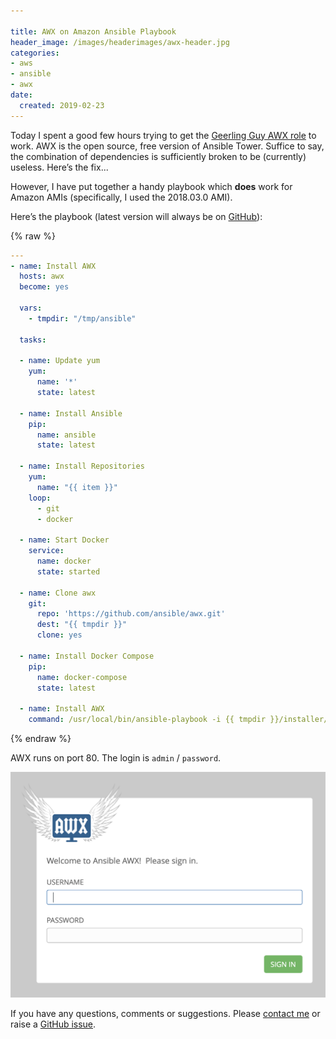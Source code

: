 ```yaml
---

title: AWX on Amazon Ansible Playbook
header_image: /images/headerimages/awx-header.jpg
categories:
- aws
- ansible
- awx
date:
  created: 2019-02-23
---
```


Today I spent a good few hours trying to get the [Geerling Guy AWX role](https://galaxy.ansible.com/geerlingguy/awx) to work. AWX is the open source, free version of Ansible Tower. Suffice to say, the combination of dependencies is sufficiently broken to be (currently) useless. Here’s the fix...

<!-- more -->

However, I have put together a handy playbook which **does** work for Amazon AMIs (specifically, I used the 2018.03.0 AMI).

Here’s the playbook (latest version will always be on [GitHub](https://github.com/agardnerIT/ansible-playbook-awx)):

{% raw %}
```yaml
---
- name: Install AWX
  hosts: awx
  become: yes

  vars:
    - tmpdir: "/tmp/ansible"

  tasks:

  - name: Update yum
    yum:
      name: '*'
      state: latest

  - name: Install Ansible
    pip:
      name: ansible
      state: latest

  - name: Install Repositories
    yum:
      name: "{{ item }}"
    loop:
      - git
      - docker

  - name: Start Docker
    service:
      name: docker
      state: started

  - name: Clone awx
    git:
      repo: 'https://github.com/ansible/awx.git'
      dest: "{{ tmpdir }}"
      clone: yes

  - name: Install Docker Compose
    pip:
      name: docker-compose
      state: latest

  - name: Install AWX
    command: /usr/local/bin/ansible-playbook -i {{ tmpdir }}/installer/inventory {{ tmpdir }}/installer/install.yml
```
{% endraw %}

AWX runs on port 80. The login is `admin` / `password`.

![](../images/postimages/awx-playbook-1.png)

If you have any questions, comments or suggestions. Please [contact me](../contact.md) or raise a [GitHub issue](https://github.com/agardnerIT/ansible-playbook-awx/issues).